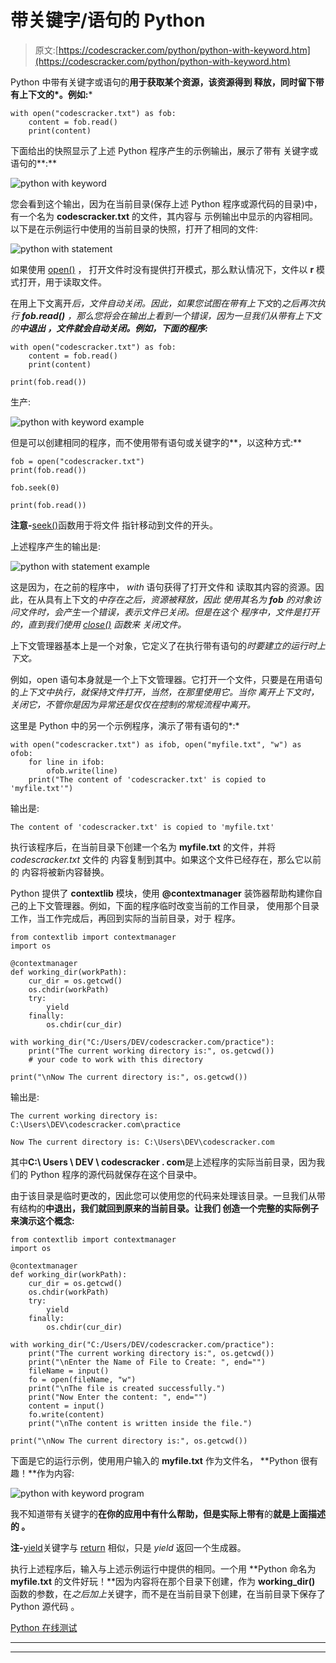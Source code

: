 # 带关键字/语句的 Python

> 原文:[https://codescracker.com/python/python-with-keyword.htm](https://codescracker.com/python/python-with-keyword.htm)

Python 中带有关键字或语句的**用于获取某个资源，该资源得到 释放，同时留下带有上下文的*。例如:***

```
with open("codescracker.txt") as fob:
    content = fob.read()
    print(content)
```

下面给出的快照显示了上述 Python 程序产生的示例输出，展示了带有 关键字或语句的**:**

![python with keyword](../Images/fb580c441a33350913105a6914b72086.png)

您会看到这个输出，因为在当前目录(保存上述 Python 程序或源代码的目录)中，有一个名为 **codescracker.txt** 的文件，其内容与 示例输出中显示的内容相同。以下是在示例运行中使用的当前目录的快照，打开了相同的文件:

![python with statement](../Images/f09e278b2fa6df82af1a5cba2e0d0de3.png)

如果使用 [open()](/python/python-open-function.htm) ， 打开文件时没有提供打开模式，那么默认情况下，文件以 **r** 模式打开，用于读取文件。

在用上下文离开*后，文件自动关闭。因此，如果您试图在带有上下文*的*之后再次执行 **fob.read()** ，那么您将会在输出上看到一个错误，因为一旦我们从带有上下文的**中退出 ，文件就会自动关闭。例如，下面的程序:***

```
with open("codescracker.txt") as fob:
    content = fob.read()
    print(content)

print(fob.read())
```

生产:

![python with keyword example](../Images/b77f5f1dfc760ceaf9e9e8c378b427bc.png)

但是可以创建相同的程序，而不使用带有语句或关键字的**，以这种方式:**

```
fob = open("codescracker.txt")
print(fob.read())

fob.seek(0)

print(fob.read())
```

**注意-**[seek()](/python/python-seek-function.htm)函数用于将文件 指针移动到文件的开头。

上述程序产生的输出是:

![python with statement example](../Images/9f59afdc6ab560fc9929b89947e0f4d2.png)

这是因为，在之前的程序中， *with* 语句获得了打开文件和 读取其内容的资源。因此，在从具有上下文的*中存在之后，资源被释放，因此 使用其名为 **fob** 的对象访问文件时，会产生一个错误，表示文件已关闭。但是在这个 程序中，文件是打开的，直到我们使用 [close()](/python/python-close-function.htm) 函数来 关闭文件。*

上下文管理器基本上是一个对象，它定义了在执行带有语句的*时要建立的运行时上下文。*

例如，open 语句本身就是一个上下文管理器。它打开一个文件，只要是在用语句的*上下文中执行，就保持文件打开，当然，在那里使用它。当你 离开上下文时，关闭它，不管你是因为异常还是仅仅在控制的常规流程中离开。*

这里是 Python 中的另一个示例程序，演示了带有语句的*:*

```
with open("codescracker.txt") as ifob, open("myfile.txt", "w") as ofob:
    for line in ifob:
        ofob.write(line)
    print("The content of 'codescracker.txt' is copied to 'myfile.txt'")
```

输出是:

```
The content of 'codescracker.txt' is copied to 'myfile.txt'
```

执行该程序后，在当前目录下创建一个名为 **myfile.txt** 的文件，并将 *codescracker.txt* 文件的 内容复制到其中。如果这个文件已经存在，那么它以前的 内容将被新内容替换。

Python 提供了 **contextlib** 模块，使用 **@contextmanager** 装饰器帮助构建你自己的上下文管理器。例如，下面的程序临时改变当前的工作目录， 使用那个目录工作，当工作完成后，再回到实际的当前目录，对于 程序。

```
from contextlib import contextmanager
import os

@contextmanager
def working_dir(workPath):
    cur_dir = os.getcwd()
    os.chdir(workPath)
    try:
        yield
    finally:
        os.chdir(cur_dir)

with working_dir("C:/Users/DEV/codescracker.com/practice"):
    print("The current working directory is:", os.getcwd())
    # your code to work with this directory

print("\nNow The current directory is:", os.getcwd())
```

输出是:

```
The current working directory is: C:\Users\DEV\codescracker.com\practice

Now The current directory is: C:\Users\DEV\codescracker.com
```

其中**C:\ Users \ DEV \ codescracker . com**是上述程序的实际当前目录，因为我们的 Python 程序的源代码就保存在这个目录中。

由于该目录是临时更改的，因此您可以使用您的代码来处理该目录。一旦我们从带有结构的**中退出，我们就回到原来的当前目录。让我们 创造一个完整的实际例子来演示这个概念:**

```
from contextlib import contextmanager
import os

@contextmanager
def working_dir(workPath):
    cur_dir = os.getcwd()
    os.chdir(workPath)
    try:
        yield
    finally:
        os.chdir(cur_dir)

with working_dir("C:/Users/DEV/codescracker.com/practice"):
    print("The current working directory is:", os.getcwd())
    print("\nEnter the Name of File to Create: ", end="")
    fileName = input()
    fo = open(fileName, "w")
    print("\nThe file is created successfully.")
    print("Now Enter the content: ", end="")
    content = input()
    fo.write(content)
    print("\nThe content is written inside the file.")

print("\nNow The current directory is:", os.getcwd())
```

下面是它的运行示例，使用用户输入的 **myfile.txt** 作为文件名， **Python 很有趣！**作为内容:

![python with keyword program](../Images/1f6ce84d0a10ce67601c69b05ea638ef.png)

我不知道带有关键字的**在你的应用中有什么帮助，但是实际上带有**的**就是上面描述的 。**

**注-**[yield](/python/python-yield-keyword.htm)关键字与 [return](/python/python-return-keyword.htm) 相似，只是 *yield* 返回一个生成器。

执行上述程序后，输入与上述示例运行中提供的相同。一个用 **Python 命名为 **myfile.txt** 的文件好玩！**因为内容将在那个目录下创建，作为 **working_dir()** 函数的参数，在*之后加上*关键字，而不是在当前目录下创建，在当前目录下保存了 Python 源代码 。

[Python 在线测试](/exam/showtest.php?subid=10)

* * *

* * *